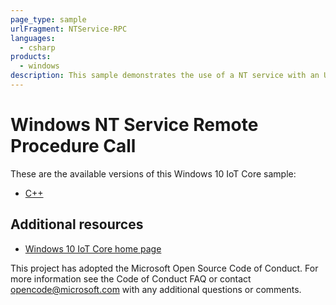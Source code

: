 ```yaml
---
page_type: sample
urlFragment: NTService-RPC
languages:
  - csharp
products:
  - windows
description: This sample demonstrates the use of a NT service with an UWP app
---
```


# Windows NT Service Remote Procedure Call

These are the available versions of this Windows 10 IoT Core sample:

*	[C++](./cpp/README.md)

## Additional resources
* [Windows 10 IoT Core home page](https://developer.microsoft.com/en-us/windows/iot/)

This project has adopted the Microsoft Open Source Code of Conduct. For more information see the Code of Conduct FAQ or contact <opencode@microsoft.com> with any additional questions or comments.
